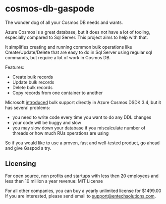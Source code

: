 # cosmos-db-gaspode

The wonder dog of all your Cosmos DB needs and wants.

Azure Cosmos is a great database, but it does not have a lot of tooling, especially compared to Sql Server.
This project aims to help with that.

It simplifies creating and running common bulk operations like Create/Update/Delete that are easy to do in Sql Server using regular sql commands, but require a lot of work in Cosmos DB.


Features:

* Create bulk records
* Update bulk records
* Delete bulk records
* Copy records from one container to another


Microsoft [introduced](https://devblogs.microsoft.com/cosmosdb/introducing-bulk-support-in-the-net-sdk) bulk support directly in Azure Cosmos DSDK 3.4, but it has several problems:

* you need to write code every time you want to do any DDL changes
* your code will be buggy and slow 
* you may slow down your database if you miscalculate number of threads or how much RUs operations are using


So if you would like to use a proven, fast and well-tested product, go ahead and give Gaspod a try.



## Licensing

For open source, non profits and startups with less then 20 employees and less then 10 million a year revenue:
MIT License

For all other companies, you can buy a yearly unlimited license for $1499.00
If you are interested, please send email to support@entechsolutions.com.



